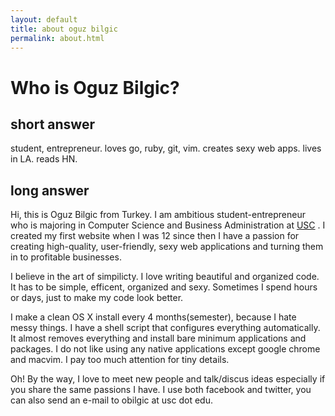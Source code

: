 ```yaml
---
layout: default
title: about oguz bilgic
permalink: about.html
---
```


# Who is Oguz Bilgic?

## short answer

student, entrepreneur. loves go, ruby, git, vim. creates sexy web apps. lives in
LA. reads HN.

## long answer

Hi, this is Oguz Bilgic from Turkey. I am ambitious student-entrepreneur who is
majoring in Computer Science and Business Administration at [USC](http://usc.edu)
. I created my first website when I was 12 since then I have a passion for 
creating high-quality, user-friendly, sexy web applications and turning them 
in to profitable businesses.

I believe in the art of simpilicty. I love writing beautiful and organized
code. It has to be simple, efficent, organized and sexy. Sometimes I spend
hours or days, just to make my code look better.  

I make a clean OS X install every 4 months(semester), because I hate messy
things. I have a shell script that configures everything automatically. It
almost removes everything and install bare minimum applications and packages. I
do not like using any native applications except google chrome and macvim. I
pay too much attention for tiny details.

Oh! By the way, I love to meet new people and talk/discus ideas especially if
you share the same passions I have. I use both facebook and twitter, you can
also send an e-mail to obilgic at usc dot edu.
